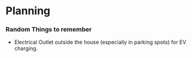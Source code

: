 # Planning

### Random Things to remember

- Electrical Outlet outside the house (especially in parking spots) for EV charging.
